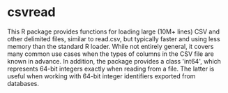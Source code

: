 csvread
========

This R package provides functions for loading large (10M+ lines) CSV
    and other delimited files, similar to read.csv, but typically faster
    and using less memory than the standard R loader. While not entirely general, 
    it covers many common use cases when the types of columns in the CSV file are known
    in advance. In addition, the package provides a class 'int64', which
    represents 64-bit integers exactly when reading from a file.
    The latter is useful when working with 64-bit integer identifiers
    exported from databases.
